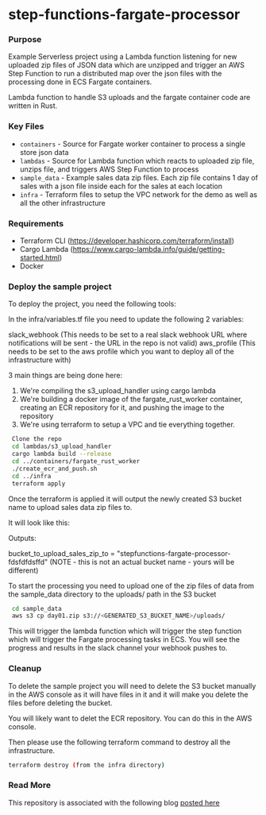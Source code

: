 # step-functions-fargate-processor

### Purpose
Example Serverless project using a Lambda function listening for new uploaded zip files of JSON data which are unzipped and trigger an AWS Step Function to run a distributed map over the json files with the processing done in ECS Fargate containers.

Lambda function to handle S3 uploads and the fargate container code are written in Rust.

### Key Files

- `containers` - Source for Fargate worker container to process a single store json data
- `lambdas` - Source for Lambda function which reacts to uploaded zip file, unzips file, and triggers AWS Step Function to process
- `sample_data` - Example sales data zip files. Each zip file contains 1 day of sales with a json file inside each for the sales at each location
- `infra` - Terraform files to setup the VPC network for the demo as well as all the other infrastructure

### Requirements

-   Terraform CLI (https://developer.hashicorp.com/terraform/install)
-   Cargo Lambda (https://www.cargo-lambda.info/guide/getting-started.html)
-   Docker

### Deploy the sample project

To deploy the project, you need the following tools:

In the infra/variables.tf file you need to update the following 2 variables:

slack_webhook (This needs to be set to a real slack webhook URL where notifications will be sent - the URL in the repo is not valid)
aws_profile (This needs to be set to the aws profile which you want to deploy all of the infrastructure with)

3 main things are being done here:

1. We're compiling the s3_upload_handler using cargo lambda
2. We're building a docker image of the fargate_rust_worker container, creating an ECR repository for it, and pushing the image to the repository
3. We're using terraform to setup a VPC and tie everything together.

```bash
 Clone the repo
 cd lambdas/s3_upload_handler
 cargo lambda build --release
 cd ../containers/fargate_rust_worker
 ./create_ecr_and_push.sh
 cd ../infra
 terraform apply
```

Once the terraform is applied it will output the newly created S3 bucket name to upload sales data zip files to.

It will look like this:

Outputs:

bucket_to_upload_sales_zip_to = "stepfunctions-fargate-processor-fdsfdfdsffd"  (NOTE - this is not an actual bucket name - yours will be different)

To start the processing you need to upload one of the zip files of data from the sample_data directory to the uploads/ path in the S3 bucket
```bash
 cd sample_data
 aws s3 cp day01.zip s3://<GENERATED_S3_BUCKET_NAME>/uploads/ 
```

This will trigger the lambda function which will trigger the step function which will trigger the Fargate processing tasks in ECS. You will see the progress and results in the slack channel your webhook pushes to.


### Cleanup

To delete the sample project you will need to delete the S3 bucket manually in the AWS console as it will have files in it and it will make you delete the files before deleting the bucket.

You will likely want to delet the ECR repository. You can do this in the AWS console.

Then please use the following terraform command to destroy all the infrastructure.

```bash
terraform destroy (from the infra directory)
```

### Read More

This repository is associated with the following blog [posted here](https://darryl-ruggles.cloud/step-functions-fargate-processor)
